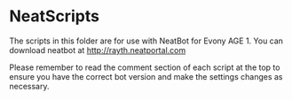 # NeatScripts

The scripts in this folder are for use with NeatBot for Evony AGE 1. You can download neatbot at http://rayth.neatportal.com

Please remember to read the comment section of each script at the top to ensure you have the correct bot version and make the settings changes as necessary.
